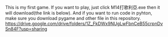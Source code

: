 This is my first game. If you want to play, just click M14打歌利亞.exe then it will download(the link is below).
And if you want to run code in pyhton, make sure you download pygame and other file in this repository.
https://drive.google.com/drive/folders/1Z_FkDWx9NUgLwFbnCeB55crpnDvSn84F?usp=sharing
